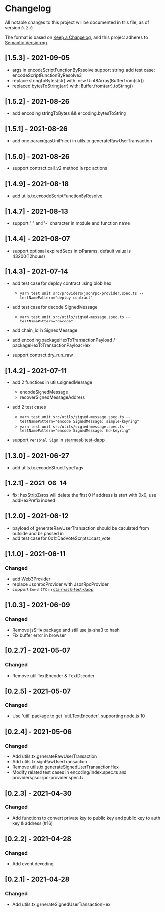 # Changelog

All notable changes to this project will be documented in this file, as of version `0.2.0`.

The format is based on [Keep a Changelog](https://keepachangelog.com/en/1.0.0/),
and this project adheres to [Semantic Versioning](https://semver.org/spec/v2.0.0.html).

## [1.5.3] - 2021-09-05
- args in encodeScriptFunctionByResolve support string, add test case: encodeScriptFunctionByResolve3
- replace stringToBytes(str) with: new Uint8Array(Buffer.from(str)) 
- replaced bytesToString(arr) with: Buffer.from(arr).toString()

## [1.5.2] - 2021-08-26
- add encoding.stringToBytes && encoding.bytesToString

## [1.5.1] - 2021-08-26
- add one param(gasUniPrice) in utils.tx.generateRawUserTransaction

## [1.5.0] - 2021-08-26
- support contract.call_v2 method in rpc actions

## [1.4.9] - 2021-08-18
- add utils.tx.encodeScriptFunctionByResolve

## [1.4.7] - 2021-08-13
- support '_' and '-' character in module and function name

## [1.4.4] - 2021-08-07
- support optional expiredSecs in txParams, default value is 43200(12hours)

## [1.4.3] - 2021-07-14
- add test case for deploy contract using blob hex
    * `yarn test:unit src/providers/jsonrpc-provider.spec.ts --testNamePattern="deploy contract"`

- add test case for decode SignedMessage
    * `yarn test:unit src/utils/signed-message.spec.ts --testNamePattern="decode"`

- add chain_id in SignedMessage

- add encoding.packageHexToTransactionPayload / packageHexToTransactionPayloadHex

- support contract.dry_run_raw

## [1.4.2] - 2021-07-11
- add 2 functions in utils.signedMessage
    * encodeSignedMessage
    * recoverSignedMessageAddress
    
- add 2 test cases
    * `yarn test:unit src/utils/signed-message.spec.ts --testNamePattern="encode SignedMessage: simple-keyring"`
    * `yarn test:unit src/utils/signed-message.spec.ts --testNamePattern="encode SignedMessage: hd-keyring"`

- support `Personal Sign` in [starmask-test-dapp](https://github.com/starcoinorg/starmask-test-dapp)

## [1.3.0] - 2021-06-27
- add utils.tx.encodeStructTypeTags

## [1.2.1] - 2021-06-14
- fix: hexStripZeros will delete the first 0 if address is start with 0x0, use addHexPrefix indeed

## [1.2.0] - 2021-06-12
- payload of generateRawUserTransaction should be caculated from outside and be passed in 
- add test case for 0x1::DaoVoteScripts::cast_vote

## [1.1.0] - 2021-06-11

### Changed
- add Web3Provider
- replace JsonrpcProvider with JsonRpcProvider
- support `Send STC` in [starmask-test-dapp](https://github.com/starcoinorg/starmask-test-dapp)

###
## [1.0.3] - 2021-06-09

### Changed
- Remove jsSHA package and still use js-sha3 to hash
- Fix buffer error in browser

## [0.2.7] - 2021-05-07

### Changed
- Remove util TextEncoder & TextDecoder

## [0.2.5] - 2021-05-07

### Changed
- Use 'util' package to get 'util.TextEncoder', supporting node.js 10

## [0.2.4] - 2021-05-06

### Changed
- Add utils.tx.generateRawUserTransaction
- Add utils.tx.signRawUserTransaction
- Remove utils.tx.generateSignedUserTransactionHex
- Modify related test cases in encoding/index.spec.ts and providers/jsonrpc-provider.spec.ts

## [0.2.3] - 2021-04-30

### Changed
- Add functions to convert private key to public key and public key to auth key & address (#16)

## [0.2.2] - 2021-04-28

### Changed
- Add event decoding

## [0.2.1] - 2021-04-28

### Changed
- Add utils.tx.generateSignedUserTransactionHex
